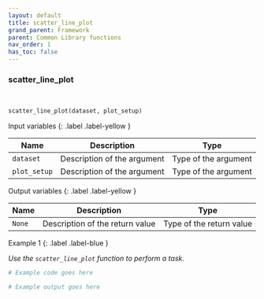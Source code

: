 ```yaml
---
layout: default
title: scatter_line_plot
grand_parent: Framework
parent: Common Library functions
nav_order: 1
has_toc: false
---
```


<h3>scatter_line_plot</h3>

<br>

<p align = "justify">
    
</p>

```python
scatter_line_plot(dataset, plot_setup)
```

Input variables
{: .label .label-yellow }

<table style = "width:100%">
    <thead>
      <tr>
        <th>Name</th>
        <th>Description</th>
        <th>Type</th>
      </tr>
    </thead>
    <tr>
        <td><code>dataset</code></td>
        <td>Description of the argument</td>
        <td>Type of the argument</td>
    </tr>
    <tr>
        <td><code>plot_setup</code></td>
        <td>Description of the argument</td>
        <td>Type of the argument</td>
    </tr>
</table>

Output variables
{: .label .label-yellow }

<table style = "width:100%">
    <thead>
      <tr>
        <th>Name</th>
        <th>Description</th>
        <th>Type</th>
      </tr>
    </thead>
    <tr>
        <td><code>None</code></td>
        <td>Description of the return value</td>
        <td>Type of the return value</td>
    </tr>
</table>

Example 1
{: .label .label-blue }

<p align = "justify">
    <i>
        Use the <code>scatter_line_plot</code> function to perform a task.
    </i>
</p>

```python
# Example code goes here
```

```bash
# Example output goes here
```

